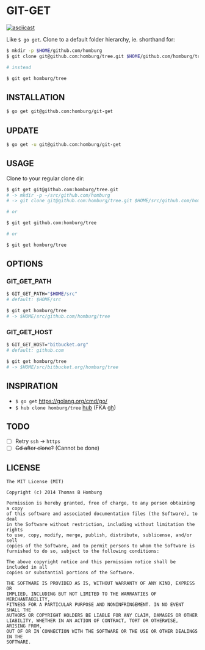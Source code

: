 # GIT-GET

[![asciicast](https://asciinema.org/a/13272.png)](https://asciinema.org/a/13272)

Like `$ go get`. Clone to a default folder hierarchy, ie. shorthand for:

```bash
$ mkdir -p $HOME/github.com/homburg
$ git clone git@github.com:homburg/tree.git $HOME/github.com/homburg/tree

# instead

$ git get homburg/tree
```

## INSTALLATION

```bash
$ go get git@github.com:homburg/git-get
```

## UPDATE

```bash
$ go get -u git@github.com:homburg/git-get
```

## USAGE

Clone to your regular clone dir:

```bash
$ git get git@github.com:homburg/tree.git
# -> mkdir -p ~/src/github.com/homburg
# -> git clone git@github.com:homburg/tree.git $HOME/src/github.com/homburg/tree

# or

$ git get github.com:homburg/tree

# or

$ git get homburg/tree
```

## OPTIONS

### GIT\_GET\_PATH

```bash
$ GIT_GET_PATH="$HOME/src"
# default: $HOME/src

$ git get homburg/tree 
# -> $HOME/src/github.com/homburg/tree
```

### GIT\_GET\_HOST

```bash
$ GIT_GET_HOST="bitbucket.org"
# default: github.com

$ git get homburg/tree
# -> $HOME/src/bitbucket.org/homburg/tree
```

## INSPIRATION

- `$ go get` https://golang.org/cmd/go/
- `$ hub clone homburg/tree` [hub](https://github.com/github/hub) (FKA [gh](https://github.com/jingweno/gh))

## TODO

- [ ] Retry `ssh` -> `https`
- [ ] <del>Cd after clone?</del> (Cannot be done)

## LICENSE

```
The MIT License (MIT)

Copyright (c) 2014 Thomas B Homburg

Permission is hereby granted, free of charge, to any person obtaining a copy
of this software and associated documentation files (the Software), to deal
in the Software without restriction, including without limitation the rights
to use, copy, modify, merge, publish, distribute, sublicense, and/or sell
copies of the Software, and to permit persons to whom the Software is
furnished to do so, subject to the following conditions:

The above copyright notice and this permission notice shall be included in all
copies or substantial portions of the Software.

THE SOFTWARE IS PROVIDED AS IS, WITHOUT WARRANTY OF ANY KIND, EXPRESS OR
IMPLIED, INCLUDING BUT NOT LIMITED TO THE WARRANTIES OF MERCHANTABILITY,
FITNESS FOR A PARTICULAR PURPOSE AND NONINFRINGEMENT. IN NO EVENT SHALL THE
AUTHORS OR COPYRIGHT HOLDERS BE LIABLE FOR ANY CLAIM, DAMAGES OR OTHER
LIABILITY, WHETHER IN AN ACTION OF CONTRACT, TORT OR OTHERWISE, ARISING FROM,
OUT OF OR IN CONNECTION WITH THE SOFTWARE OR THE USE OR OTHER DEALINGS IN THE
SOFTWARE.
```
